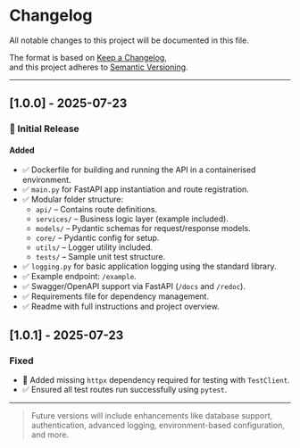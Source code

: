 # Changelog

All notable changes to this project will be documented in this file.

The format is based on [Keep a Changelog](https://keepachangelog.com/en/1.0.0/),  
and this project adheres to [Semantic Versioning](https://semver.org/spec/v2.0.0.html).

---

## [1.0.0] - 2025-07-23

### 🎉 Initial Release

#### Added
- ✅ Dockerfile for building and running the API in a containerised environment.
- ✅ `main.py` for FastAPI app instantiation and route registration.
- ✅ Modular folder structure:
  - `api/` – Contains route definitions.
  - `services/` – Business logic layer (example included).
  - `models/` – Pydantic schemas for request/response models.
  - `core/` – Pydantic config for setup.
  - `utils/` – Logger utility included.
  - `tests/` – Sample unit test structure.
- ✅ `logging.py` for basic application logging using the standard library.
- ✅ Example endpoint: `/example`.
- ✅ Swagger/OpenAPI support via FastAPI (`/docs` and `/redoc`).
- ✅ Requirements file for dependency management.
- ✅ Readme with full instructions and project overview.

## [1.0.1] - 2025-07-23

### Fixed
- 🐛 Added missing `httpx` dependency required for testing with `TestClient`.
- ✅ Ensured all test routes run successfully using `pytest`.


---

> Future versions will include enhancements like database support, authentication, advanced logging, environment-based configuration, and more.

